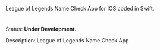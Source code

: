 League of Legends Name Check App for IOS coded in Swift.

#
Status: **Under Development.**

Description: League of Legends Name Check App